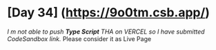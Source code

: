# [Day 34] (https://9o0tm.csb.app/) 
*I m not able to push **Type Script** THA on VERCEL so I have submitted CodeSandbox link.* Please consider it as Live Page
